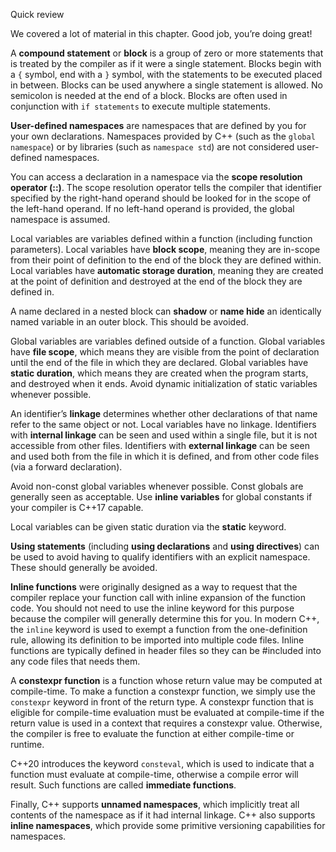 Quick review

We covered a lot of material in this chapter. Good job, you’re doing great!

A **compound statement** or **block** is a group of zero or more statements that is treated by the compiler as if it were a single statement. Blocks begin with a `{` symbol, end with a `}` symbol, with the statements to be executed placed in between. Blocks can be used anywhere a single statement is allowed. No semicolon is needed at the end of a block. Blocks are often used in conjunction with `if statements` to execute multiple statements.

**User-defined namespaces** are namespaces that are defined by you for your own declarations. Namespaces provided by C++ (such as the `global namespace`) or by libraries (such as `namespace std`) are not considered user-defined namespaces.

You can access a declaration in a namespace via the **scope resolution operator (::)**. The scope resolution operator tells the compiler that identifier specified by the right-hand operand should be looked for in the scope of the left-hand operand. If no left-hand operand is provided, the global namespace is assumed.

Local variables are variables defined within a function (including function parameters). Local variables have **block scope**, meaning they are in-scope from their point of definition to the end of the block they are defined within. Local variables have **automatic storage duration**, meaning they are created at the point of definition and destroyed at the end of the block they are defined in.



A name declared in a nested block can **shadow** or **name hide** an identically named variable in an outer block. This should be avoided.

Global variables are variables defined outside of a function. Global variables have **file scope**, which means they are visible from the point of declaration until the end of the file in which they are declared. Global variables have **static duration**, which means they are created when the program starts, and destroyed when it ends. Avoid dynamic initialization of static variables whenever possible.

An identifier’s **linkage** determines whether other declarations of that name refer to the same object or not. Local variables have no linkage. Identifiers with **internal linkage** can be seen and used within a single file, but it is not accessible from other files. Identifiers with **external linkage** can be seen and used both from the file in which it is defined, and from other code files (via a forward declaration).

Avoid non-const global variables whenever possible. Const globals are generally seen as acceptable. Use **inline variables** for global constants if your compiler is C++17 capable.

Local variables can be given static duration via the **static** keyword.

**Using statements** (including **using declarations** and **using directives**) can be used to avoid having to qualify identifiers with an explicit namespace. These should generally be avoided.

**Inline functions** were originally designed as a way to request that the compiler replace your function call with inline expansion of the function code. You should not need to use the inline keyword for this purpose because the compiler will generally determine this for you. In modern C++, the `inline` keyword is used to exempt a function from the one-definition rule, allowing its definition to be imported into multiple code files. Inline functions are typically defined in header files so they can be #included into any code files that needs them.

A **constexpr function** is a function whose return value may be computed at compile-time. To make a function a constexpr function, we simply use the `constexpr` keyword in front of the return type. A constexpr function that is eligible for compile-time evaluation must be evaluated at compile-time if the return value is used in a context that requires a constexpr value. Otherwise, the compiler is free to evaluate the function at either compile-time or runtime.

C++20 introduces the keyword `consteval`, which is used to indicate that a function must evaluate at compile-time, otherwise a compile error will result. Such functions are called **immediate functions**.

Finally, C++ supports **unnamed namespaces**, which implicitly treat all contents of the namespace as if it had internal linkage. C++ also supports **inline namespaces**, which provide some primitive versioning capabilities for namespaces.